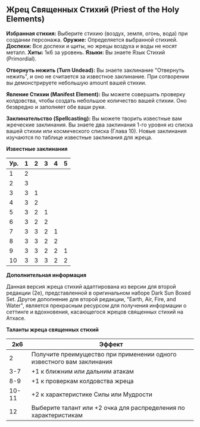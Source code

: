 ## Жрец Священных Стихий (Priest of the Holy Elements)

**Избранная стихия:** Выберите стихию (воздух, земля, огонь, вода) при создании персонажа.
**Оружие:** Определяется выбранной стихией.
**Доспехи:** Все доспехи и щиты, но жрецы воздуха и воды не носят металл.
**Хиты:** 1к6 за уровень.
**Языки:** Вы знаете Язык Стихий (Primordial).

**Отвернуть нежить (Turn Undead):** Вы знаете заклинание "Отвернуть нежить", и оно не считается за известное заклинание. При сотворении вы демонстрируете небольшую amount вашей стихии.

**Явление Стихии (Manifest Element):** Вы можете совершить проверку колдовства, чтобы создать небольшое количество вашей стихии. Оно безвредно и заполняет обе ваши руки.

**Заклинательство (Spellcasting):** Вы можете творить известные вам жреческие заклинания. Вы знаете два заклинания 1-го уровня из списка вашей стихии или космического списка (Глава 10). Новые заклинания изучаются по таблице известные заклинания для жреца.

**Известные заклинания** 

| Ур. | 1   | 2   | 3   | 4   | 5   |
| --- | --- | --- | --- | --- | --- |
| 1   | 2   |     |     |     |     |
| 2   | 3   |     |     |     |     |
| 3   | 3   | 1   |     |     |     |
| 4   | 3   | 2   |     |     |     |
| 5   | 3   | 2   | 1   |     |     |
| 6   | 3   | 2   | 2   |     |     |
| 7   | 3   | 3   | 2   | 1   |     |
| 8   | 3   | 3   | 2   | 2   |     |
| 9   | 3   | 3   | 2   | 2   | 1   |
| 10  | 3   | 3   | 3   | 2   | 2   |
**Дополнительная информация** 

Данная версия жреца стихий адаптирована из версии для второй редакции (2e), представленной в оригинальном наборе Dark Sun Boxed Set. Другое дополнение для второй редакции, "Earth, Air, Fire, and Water", является прекрасным ресурсом для получения информации о сеттинге и вдохновения, касающегося жрецов священных стихий на Атхасе.

**Таланты жреца священных стихий**

| 2к6 | Эффект |
|-----|--------|
| 2 | Получите преимущество при применении одного известного вам заклинания |
| 3-7 | +1 к ближним или дальним атакам |
| 8-9 | +1 к проверкам колдовства жреца |
| 10-11 | +2 к характеристике Силы или Мудрости |
| 12 | Выберите талант или +2 очка для распределения по характеристикам |